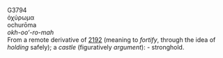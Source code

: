 G3794  
ὀχύρωμα  
ochurōma  
*okh-oo‘-ro-mah*  
From a remote derivative of [2192](g2192) (meaning to *fortify*, through
the idea of *holding* safely); a *castle* (figuratively *argument*): -
stronghold.  
